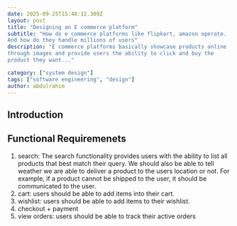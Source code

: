 ```yaml
---
date: 2025-09-25T15:48:12.309Z
layout: post
title: "Designing an E commerce platform"
subtitle: "How do e commerce platforms like flipkart, amazon operate.
And how do they handle millions of users"
description: "E commerce platforms basically showcase products online
through images and provide users the ability to click and buy the
product they want..."

category: ["system design"]
tags: ["software engineering", "design"]
author: abdulrahim
---
```


## Introduction


## Functional Requiremenets

1. search: The search functionality provides users with the ability to
   list all products that best match their query. We should also be able
   to tell weather we are able to deliver a product to the users
   location or not. For example, if a product cannot be shipped to the
   user, it should be communicated to the user.
2. cart: users should be able to add items into their cart.
3. wishlist: users should be able to add items to their wishlist.
4. checkout + payment
5. view orders: users should be able to track their active orders


